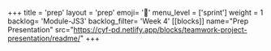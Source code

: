 +++
title = 'prep'
layout = 'prep'
emoji= '📝'
menu_level = ['sprint']
weight = 1
backlog= 'Module-JS3'
backlog_filter= 'Week 4'
[[blocks]]
name="Prep Presentation"
src="https://cyf-pd.netlify.app/blocks/teamwork-project-presentation/readme/"
+++


